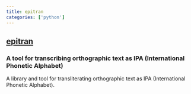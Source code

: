 ```yaml
---
title: epitran
categories: ['python']
---
```

## [epitran](https://github.com/dmort27/epitran)

### A tool for transcribing orthographic text as IPA (International Phonetic Alphabet)


A library and tool for transliterating orthographic text as IPA (International Phonetic Alphabet).
